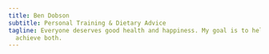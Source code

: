 ```yaml
---
title: Ben Dobson
subtitle: Personal Training & Dietary Advice
tagline: Everyone deserves good health and happiness. My goal is to help people
  achieve both.
---
```

